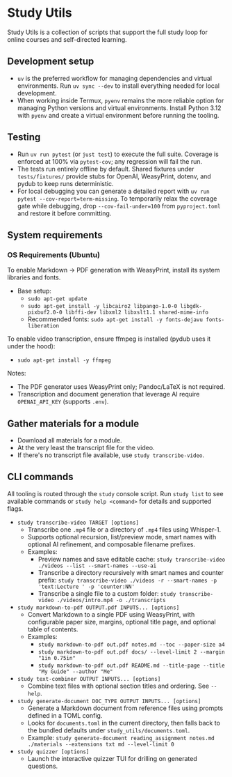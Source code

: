 # Study Utils

Study Utils is a collection of scripts that support the full study loop for
online courses and self-directed learning.

## Development setup

- `uv` is the preferred workflow for managing dependencies and virtual
  environments. Run `uv sync --dev` to install everything needed for local
  development.
- When working inside Termux, `pyenv` remains the more reliable option for
  managing Python versions and virtual environments. Install Python 3.12 with
  `pyenv` and create a virtual environment before running the tooling.

## Testing

- Run `uv run pytest` (or `just test`) to execute the full suite. Coverage is
  enforced at 100% via `pytest-cov`; any regression will fail the run.
- The tests run entirely offline by default. Shared fixtures under
  `tests/fixtures/` provide stubs for OpenAI, WeasyPrint, dotenv, and pydub to
  keep runs deterministic.
- For local debugging you can generate a detailed report with
  `uv run pytest --cov-report=term-missing`. To temporarily relax the coverage
  gate while debugging, drop `--cov-fail-under=100` from `pyproject.toml` and
  restore it before committing.

## System requirements

### OS Requirements (Ubuntu)

To enable Markdown → PDF generation with WeasyPrint, install its system libraries and fonts.

- Base setup:
  - `sudo apt-get update`
  - `sudo apt-get install -y libcairo2 libpango-1.0-0 libgdk-pixbuf2.0-0 libffi-dev libxml2 libxslt1.1 shared-mime-info`
  - Recommended fonts: `sudo apt-get install -y fonts-dejavu fonts-liberation`

To enable video transcription, ensure ffmpeg is installed (pydub uses it under the hood):

- `sudo apt-get install -y ffmpeg`

Notes:
- The PDF generator uses WeasyPrint only; Pandoc/LaTeX is not required.
- Transcription and document generation that leverage AI require `OPENAI_API_KEY` (supports `.env`).

## Gather materials for a module

- Download all materials for a module.
- At the very least the transcript file for the video.
- If there's no transcript file available, use `study transcribe-video`.

## CLI commands

All tooling is routed through the `study` console script. Run `study list` to
see available commands or `study help <command>` for details and supported
flags.

- `study transcribe-video TARGET [options]`
  - Transcribe one `.mp4` file or a directory of `.mp4` files using Whisper-1.
  - Supports optional recursion, list/preview mode, smart names with optional AI
    refinement, and composable filename prefixes.
  - Examples:
    - Preview names and save editable cache: `study transcribe-video ./videos --list --smart-names --use-ai`
    - Transcribe a directory recursively with smart names and counter prefix:
      `study transcribe-video ./videos -r --smart-names -p 'text:Lecture ' -p 'counter:NN'`
    - Transcribe a single file to a custom folder: `study transcribe-video ./videos/intro.mp4 -o ./transcripts`
- `study markdown-to-pdf OUTPUT.pdf INPUTS... [options]`
  - Convert Markdown to a single PDF using WeasyPrint, with configurable paper
    size, margins, optional title page, and optional table of contents.
  - Examples:
    - `study markdown-to-pdf out.pdf notes.md --toc --paper-size a4`
    - `study markdown-to-pdf out.pdf docs/ --level-limit 2 --margin "1in 0.75in"`
    - `study markdown-to-pdf out.pdf README.md --title-page --title "My Guide" --author "Me"`
- `study text-combiner OUTPUT INPUTS... [options]`
  - Combine text files with optional section titles and ordering. See `--help`.
- `study generate-document DOC_TYPE OUTPUT INPUTS... [options]`
  - Generate a Markdown document from reference files using prompts defined in a
    TOML config.
  - Looks for `documents.toml` in the current directory, then falls back to the
    bundled defaults under `study_utils/documents.toml`.
  - Example: `study generate-document reading_assignment notes.md ./materials --extensions txt md --level-limit 0`
- `study quizzer [options]`
  - Launch the interactive quizzer TUI for drilling on generated questions.
